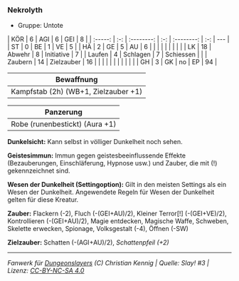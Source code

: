 ### Nekrolyth

- Gruppe: Untote

|   KÖR   |  6  |    AGI     |  6  |    GEI     |  8  |
| :-----: | :-: | :--------: | :-: | :--------: | :-: | --- |
|   ST    |  0  |     BE     |  1  |     VE     |  5  |
|   HÄ    |  2  |     GE     |  5  |     AU     |  6  |
|         |     |            |     |            |     |     |
|   LK    | 18  |   Abwehr   |  8  | Initiative |  7  |
| Laufen  |  4  |  Schlagen  |  7  | Schiessen  |     |
| Zaubern | 14  | Zielzauber | 16  |            |     |
|         |     |            |     |            |     |     |
|   GH    |  3  |     GK     | no  |     EP     | 94  |

|              Bewaffnung              |
| :----------------------------------: |
| Kampfstab (2h) (WB+1, Zielzauber +1) |

|           Panzerung            |
| :----------------------------: |
| Robe (runenbestickt) (Aura +1) |

**Dunkelsicht:** Kann selbst in völliger Dunkelheit noch sehen.

**Geistesimmun:** Immun gegen geistesbeeinflussende Effekte (Bezauberungen, Einschläferung, Hypnose usw.) und Zauber, die mit (!) gekennzeichnet sind.

**Wesen der Dunkelheit (Settingoption):** Gilt in den meisten Settings als ein Wesen der Dunkelheit. Angewendete Regeln für Wesen der Dunkelheit gelten für diese Kreatur.

**Zauber:** Flackern (-2), Fluch (-(GEI+AU)/2), Kleiner Terror[!] (-(GEI+VE)/2), Kontrollieren (-(GEI+AU)/2), Magie entdecken, Magische Waffe, Schweben, Skelette erwecken, Spionage, Volksgestalt (-4), Öffnen (-SW)

**Zielzauber:** Schatten (-(AGI+AU)/2), _Schattenpfeil (+2)_

---

_Fanwerk für [Dungeonslayers](https://www.dungeonslayers.net/) (C) Christian Kennig | Quelle: Slay! #3 | Lizenz: [CC-BY-NC-SA 4.0](https://creativecommons.org/licenses/by-nc-sa/4.0/deed.de)_
